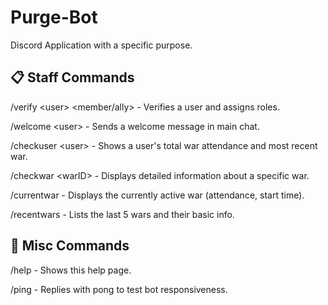 # Purge-Bot
Discord Application with a specific purpose.


## 📋 Staff Commands

/verify \<user> <member/ally> - Verifies a user and assigns roles.

/welcome \<user> - Sends a welcome message in main chat.

/checkuser \<user> - Shows a user's total war attendance and most recent war.

/checkwar \<warID> - Displays detailed information about a specific war.

/currentwar - Displays the currently active war (attendance, start time).

/recentwars - Lists the last 5 wars and their basic info.

## 🔹 Misc Commands

/help - Shows this help page.

/ping - Replies with pong to test bot responsiveness.
